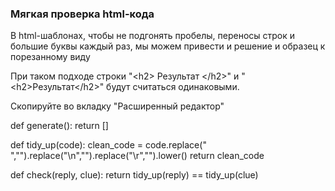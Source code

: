 ### Мягкая проверка html-кода

В html-шаблонах, чтобы не подгонять пробелы, переносы строк и большие буквы каждый раз, мы можем привести и решение и образец к порезанному виду

При таком подходе строки "\<h2\> Результат \</h2\>" и "\<h2>Результат\</h2\>"  будут считаться одинаковыми.

Скопируйте во вкладку "Расширенный редактор"

def generate():
    return []

def tidy_up(code):
    clean_code = code.replace(" ","").replace("\n","").replace("\r","").lower()
    return clean_code

def check(reply, clue):
    return tidy_up(reply) == tidy_up(clue)